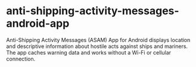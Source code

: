 anti-shipping-activity-messages-android-app
===========================================

Anti-Shipping Activity Messages (ASAM) App for Android displays location and descriptive information about hostile acts against ships and mariners. The app caches warning data and works without a Wi-Fi or cellular connection.  
